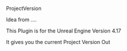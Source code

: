 ProjectVersion

Idea from ....


This Plugin is for the Unreal Engine Version 4.17

It gives you the current Project Version Out
